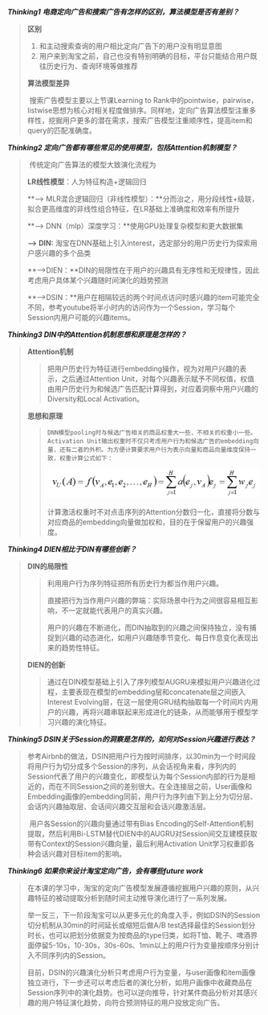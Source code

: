 ***Thinking1 电商定向广告和搜索广告有怎样的区别，算法模型是否有差别？***

> **区别**
>
> 1. 和主动搜索查询的用户相比定向广告下的用户没有明显意图
> 2. 用户来到淘宝之前，自己也没有特别明确的目标，平台只能结合用户既往历史行为、查询环境等做推荐
>
> **算法模型差异**
>
> ​	搜索广告模型主要以上节课Learning to Rank中的pointwise，pairwise，listwise思想为核心对相关程度做排序。同样地，定向广告算法模型注重多样性，挖掘用户更多的潜在需求，搜索广告模型注重顺序性，提高item和query的匹配准确度。



***Thinking2 定向广告都有哪些常见的使用模型，包括Attention机制模型？***

> ​	传统定向广告算法的模型大致演化流程为
>
> **LR线性模型**：人为特征构造+逻辑回归
>
>  **--> MLR混合逻辑回归（非线性模型）：**分而治之，用分段线性+级联，拟合更高维度的非线性组合特征，在LR基础上准确度和效率有所提升
>
>  **--> DNN（mlp）深度学习：**使用GPU处理复杂模型和更大数据集
>
> **--> DIN:** 淘宝在DNN基础上引入interest，选定部分的用户历史行为探索用户感兴趣的多个品类
>
>  **-->DIEN：**DIN的局限性在于用户的兴趣具有无序性和无规律性，因此考虑用户具体某个兴趣随时间演化的趋势预测
>
> **-->DSIN：**用户在相隔较远的两个时间点访问时感兴趣的item可能完全不同，参考youtube将半小时内的访问作为一个Session，学习每个Session内用户可能的兴趣items。



***Thinking3 DIN中的Attention机制思想和原理是怎样的？***

> **Attention机制**
>
> > ​	把用户历史行为特征进行embedding操作，视为对用户兴趣的表示，之后通过Attention Unit，对每个兴趣表示赋予不同权值，权值由用户历史行为和候选广告匹配计算得到，对应着洞察中用户兴趣的Diversity和Local Activation。
>
> **思想和原理**
>
> >  	DNN模型pooling时与候选广告相关的商品权重大一些，不相关的权重小一些。Activation Unit输出权重时不仅只考虑用户行为和候选广告的embedding向量，还有二者的外积。为方便计算要求用户行为表示向量和商品向量维度保持一致，权重计算公式如下：
> >
> > ![得分向量](https://github.com/yangchaofan3/homework/blob/master/L11/得分向量.PNG)
> >
> > ​	计算激活权重时不对点击序列的Attention分数归一化，直接将分数与对应商品的embedding向量做加权和，目的在于保留用户的兴趣强度。
>
> 

***Thinking4 DIEN相比于DIN有哪些创新？***

> **DIN的局限性**
>
> > 利用用户行为序列特征把所有历史行为都当作用户兴趣。
> >
> > 直接把行为当作用户兴趣的弊端：实际场景中行为之间很容易相互影响，不一定就能代表用户的真实兴趣。
> >
> > 用户的兴趣在不断进化，而DIN抽取到的兴趣之间保持独立，没有捕捉到兴趣的动态进化，如用户兴趣随季节变化、每日作息变化表现出来的趋势性特征。
>
> **DIEN的创新**
>
> > 通过在DIN模型基础上引入了序列模型AUGRU来模拟用户兴趣进化过程，主要表现在模型的embedding层和concatenate层之间嵌入Interest Evolving层，在这一层使用GRU结构抽取每一个时间片内用户的兴趣，再将兴趣串联起来形成进化的链条，从而能够用于模型学习兴趣的演化特征。



***Thinking5 DSIN关于Session的洞察是怎样的，如何对Session兴趣进行表达？***

> ​	参考Airbnb的做法，DSIN把用户行为按时间排序，以30min为一个时间段将用户行为切分成多个Session的序列，从会话视角来看，序列内的Session代表了用户的兴趣变化，即模型认为每个Session内部的行为是相近的，而在不同Session之间的差别很大。在全连接层之前，User画像和Embedding画像的embedding同前，用户行为序列由下到上分为切分层、会话内兴趣抽取层、会话间兴趣交互层和会话兴趣激活层。
>
> ​	用户各Session的兴趣向量通过带有Bias Encoding的Self-Attention机制提取，然后利用Bi-LSTM替代DIEN中的AUGRU对Session间交互建模获取带有Context的Session兴趣向量，最后利用Activation Unit学习权重即各种会话兴趣对目标item的影响。



***Thinking6 如果你来设计淘宝定向广告，会有哪些future work***

> ​	在本课的学习中，淘宝的定向广告模型发展遵循挖掘用户兴趣的原则，从兴趣特征的被动提取分析到随时间主动推导演化进行了一系列发展。
>
> ​	举一反三，下一阶段淘宝可以从更多元化的角度入手，例如DSIN的Session切分机制从30min的时间延长或缩短后做A/B test选择最佳的Session划分时长，也可以把划分依据变为按商品的type归类，如将T恤、靴子、啤酒界面停留5-10s，10-30s，30s-60s、1min以上的用户行为变量按顺序分别计入不同序列内的Session。
>
> ​	目前，DSIN的兴趣演化分析只考虑用户行为变量，与user画像和item画像独立进行，下一步还可以考虑后者的演化分析，如用户画像中收藏商品在Session序列中的演化趋势。也可以逆向推导，针对某件商品分析对其感兴趣的用户特征演化趋势，向符合预测特征的用户投放定向广告。